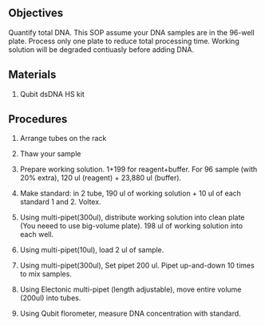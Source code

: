 ## Objectives
Quantify total DNA. This SOP assume your DNA samples are in the 96-well plate.
Process only one plate to reduce total processing time. Working solution will be degraded contiuasly before adding DNA.

## Materials
1. Qubit dsDNA HS kit

## Procedures
1. Arrange tubes on the rack

2. Thaw your sample

3. Prepare working solution. 1+199 for reagent+buffer. For 96 sample (with 20% extra), 120 ul (reagent) + 23,880 ul (buffer). 

4. Make standard: in 2 tube, 190 ul of working solution + 10 ul of each standard 1 and 2. Voltex.

5. Using multi-pipet(300ul), distribute working solution into clean plate (You neeed to use big-volume plate). 198 ul of working solution into each well.

6. Using multi-pipet(10ul), load 2 ul of sample.

7. Using multi-pipet(300ul), Set pipet 200 ul. Pipet up-and-down 10 times to mix samples. 

8. Using Electonic multi-pipet (length adjustable), move entire volume (200ul) into tubes.

9. Using Qubit florometer, measure DNA concentration with standard.